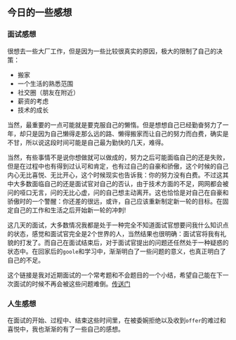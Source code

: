 ## 今日的一些感想

### 面试感想
很想去一些大厂工作，但是因为一些比较很真实的原因，极大的限制了自己的决策：  
* 搬家
* 一个生活的熟悉范围
* 社交圈（朋友在附近）
* 薪资的考虑
* 技术的成长

当然，最重要的一点可能就是要克服自己的懒惰。但是想想自己已经勤奋努力了一年，却只是因为自己懒得走那么远的路、懒得搬家而让自己的努力而白费，确实是不甘，所以说这段时间可能是自己最为勤快的几天，难得。

当然，有些事情不是说你想做就可以做成的，努力之后可能面临自己的还是失败，但是在过程中也有得到过认可和肯定，也有过自己的自豪和骄傲，这个时候的自己内心无比喜悦、无比开心，这个时候现实也告诉我：你的努力没有白费。不过这其中大多数面临自己的还是面试官对自己的否认，由于技术方面的不足，网网都会被问的哑口无言，问的无比心虚，问的自己想主动离开。这也恰恰是对自己在自豪和骄傲时的一个警醒：你还差的很远，或许，自己应该重新制定新一轮的目标。在固定自己的工作和生活之后开始新一轮的冲刺!

这几天的面试，大多数情况我都是处于一种完全不知道面试官想要问我什么知识点的状态，感觉和面试官完全是2个世界的人，当然结果也很明确：面试官将我有礼貌的打发了。而自己在面试结束后，对于面试官提出的问题还任然处于一种疑惑的状态中。在回家后的`goole`和学习中，渐渐明白了一些问题的意义，也真正明白了自己的不足。

这个链接是我对近期面试的一个常考题和不会题目的一个小结，希望自己能在下一次面试的时候不再会被这些问题难倒。[传送门](https://github.com/wangkaiwd/Interview-preparation/blob/master/conclusion.md)

### 人生感想

在面试的开始、过程中、结束这些时间里，在被委婉拒绝以及收到`offer`的难过和喜悦中，我也渐渐的有了一些自己的感想。


